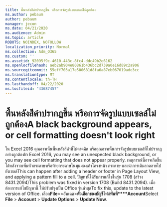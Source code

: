 ```yaml
---
title: พื้นหลังสีดําปรากฏขึ้น หรือการจัดรูปแบบเซลล์ไม่ถูกต้อง
ms.author: pebaum
author: pebaum
manager: jecon
ms.date: 04/21/2020
ms.audience: Admin
ms.topic: article
ROBOTS: NOINDEX, NOFOLLOW
localization_priority: Normal
ms.collection: Adm_O365
ms.custom: ''
ms.assetid: 92095f9c-4610-443c-8fc4-ddc49b2e6162
ms.openlocfilehash: aeb2ab904e80861b436bc2d739a0e16d89c2a906
ms.sourcegitcommit: 55eff703a17e500681d8fa6a87eb067019ade3cc
ms.translationtype: MT
ms.contentlocale: th-TH
ms.lasthandoff: 04/22/2020
ms.locfileid: "43687457"
---
```

# <a name="a-black-background-appears-or-cell-formatting-doesnt-look-right"></a><span data-ttu-id="96cba-102">พื้นหลังสีดําปรากฏขึ้น หรือการจัดรูปแบบเซลล์ไม่ถูกต้อง</span><span class="sxs-lookup"><span data-stu-id="96cba-102">A black background appears, or cell formatting doesn't look right</span></span>

<span data-ttu-id="96cba-103">ใน Excel 2016 คุณอาจเห็นพื้นหลังสีดําที่ไม่คาดคิด หรือคุณอาจเห็นการจัดรูปแบบเซลล์ที่ไม่ปรากฏอย่างถูกต้อง</span><span class="sxs-lookup"><span data-stu-id="96cba-103">In Excel 2016, you may see an unexpected black background, or you may see cell formatting that does not appear properly.</span></span> <span data-ttu-id="96cba-104">เหตุการณ์นี้อาจเกิดขึ้นได้หลังจากเพิ่มหัวกระดาษหรือท้ายกระดาษในมุมมองเค้าโครงหน้า กระดาษ และนําการเติมลวดลายไปยังเซลล์</span><span class="sxs-lookup"><span data-stu-id="96cba-104">This can happen after adding a header or footer in Page Layout View, and applying a pattern fill to a cell.</span></span> <span data-ttu-id="96cba-105">ปัญหานี้ได้รับการแก้ไขในรุ่น 1708 (สร้าง 8431.2094)</span><span class="sxs-lookup"><span data-stu-id="96cba-105">This problem was fixed in version 1708 (Build 8431.2094).</span></span> <span data-ttu-id="96cba-106">เมื่อต้องการแก้ไขปัญหานี้ ให้ปรับปรุงเป็น Office รุ่นล่าสุด</span><span class="sxs-lookup"><span data-stu-id="96cba-106">To fix this, update to the latest version of Office.</span></span> <span data-ttu-id="96cba-107">เลือก**File**\>\>อัพเดต\>**ตัวเลือกของบัญชี**ไฟล์**ทันที\*\*\*\*Account**</span><span class="sxs-lookup"><span data-stu-id="96cba-107">Select **File** \> **Account** \> **Update Options** \> **Update Now**.</span></span>
  

